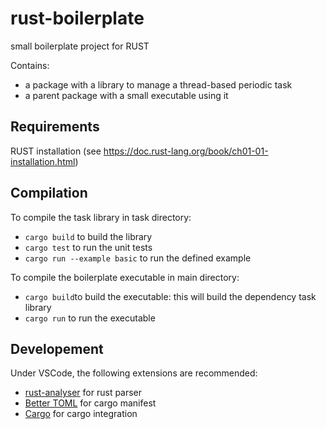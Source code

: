# rust-boilerplate
small boilerplate project for RUST
 
Contains:
- a package with a library to manage a thread-based periodic task
- a parent package with a small executable using it

## Requirements
RUST installation (see https://doc.rust-lang.org/book/ch01-01-installation.html)

## Compilation
 To compile the task library in task directory:
 - `cargo build` to build the library
 - `cargo test` to run the unit tests
 - `cargo run --example basic` to run the defined example

 To compile the boilerplate executable in main directory:
 - `cargo build`to build the executable: this will build the dependency task library
 - `cargo run` to run the executable

 ## Developement
 Under VSCode, the following extensions are recommended:
 - [rust-analyser](https://marketplace.visualstudio.com/items?itemName=rust-lang.rust-analyzer) for rust parser
 - [Better TOML](https://marketplace.visualstudio.com/items?itemName=bungcip.better-toml) for cargo manifest
 - [Cargo](https://marketplace.visualstudio.com/items?itemName=panicbit.cargo) for cargo integration
